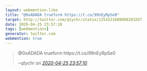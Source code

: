 ```yaml
---
layout: webmention-like
title: "@0xADADA trueform https://t.co/99nEyRpSe0"
target: http://twitter.com/qtychr/status/1254221688088203267
date: 2020-04-25 23:57:10
tags: [webmentions]
generator: twitter.com
webmention: true
---
```




<blockquote class="external-citation">
  <p>
    @0xADADA trueform https://t.co/99nEyRpSe0
  </p>
  <cite>‒<span class="p-author p-name">qtychr</span>
    on
    <a href="http://twitter.com/qtychr/status/1254221688088203267" rel="external nofollow" target="_blank">2020-04-25 23:57:10</a>
  </cite>
</blockquote>



